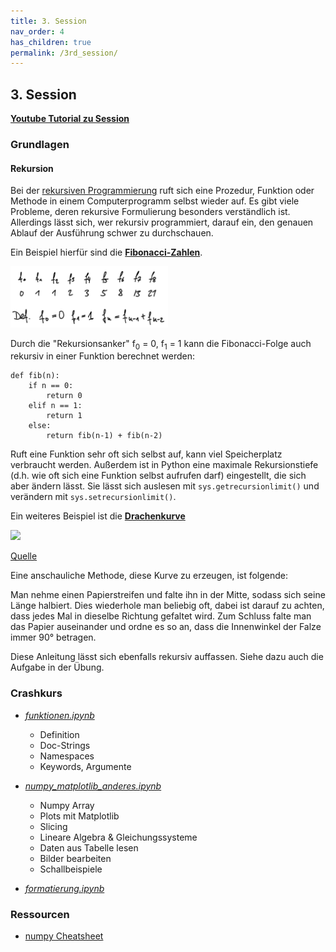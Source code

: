 ```yaml
---
title: 3. Session
nav_order: 4
has_children: true
permalink: /3rd_session/
---
```


## 3. Session

**[Youtube Tutorial zu Session](https://youtu.be/XQ4nDt_m0Jw)**

### Grundlagen

#### Rekursion

Bei der [rekursiven Programmierung](https://de.wikipedia.org/wiki/Rekursive_Programmierung) ruft sich eine Prozedur, Funktion oder Methode in einem Computerprogramm selbst wieder auf. Es gibt viele Probleme, deren rekursive Formulierung besonders verständlich ist. Allerdings lässt sich, wer rekursiv programmiert, darauf ein, den genauen Ablauf der Ausführung schwer zu durchschauen. 

Ein Beispiel hierfür sind die **[Fibonacci-Zahlen](https://de.wikipedia.org/wiki/Fibonacci-Folge)**. 

<img src="fib.jpg" width=50%>

Durch die "Rekursionsanker" f<sub>0</sub> = 0, f<sub>1</sub> = 1 kann die Fibonacci-Folge auch rekursiv in einer Funktion berechnet werden:

    def fib(n):
        if n == 0:
            return 0
        elif n == 1:
            return 1
        else:
            return fib(n-1) + fib(n-2)

Ruft eine Funktion sehr oft sich selbst auf, kann viel Speicherplatz verbraucht werden. Außerdem ist in Python eine maximale Rekursionstiefe (d.h. wie oft sich eine Funktion selbst aufrufen darf) eingestellt, die sich aber ändern lässt. Sie lässt sich auslesen mit `sys.getrecursionlimit()` und verändern mit `sys.setrecursionlimit()`.

Ein weiteres Beispiel ist die **[Drachenkurve](https://de.wikipedia.org/wiki/Drachenkurve)**

<img src="https://upload.wikimedia.org/wikipedia/commons/thumb/7/72/Dragon_Curve_adding_corners_trails_rectangular_numbered_R.gif/300px-Dragon_Curve_adding_corners_trails_rectangular_numbered_R.gif">

[Quelle](https://commons.wikimedia.org/wiki/File:Dragon_Curve_adding_corners_trails_rectangular_numbered_R.gif)

Eine anschauliche Methode, diese Kurve zu erzeugen, ist folgende: 

Man nehme einen Papierstreifen und falte ihn in der Mitte, sodass sich seine Länge halbiert. Dies wiederhole man beliebig oft, dabei ist darauf zu achten, dass jedes Mal in dieselbe Richtung gefaltet wird. Zum Schluss falte man das Papier auseinander und ordne es so an, dass die Innenwinkel der Falze immer 90° betragen.

Diese Anleitung lässt sich ebenfalls rekursiv auffassen. Siehe dazu auch die Aufgabe in der Übung.

### Crashkurs

* *[funktionen.ipynb](./crashkurs/funktionen.ipynb)*
  * Definition
  * Doc-Strings
  * Namespaces
  * Keywords, Argumente
  
* *[numpy_matplotlib_anderes.ipynb](./crashkurs/numpy_matplotlib_anderes.ipynb)*
  * Numpy Array
  * Plots mit Matplotlib
  * Slicing
  * Lineare Algebra & Gleichungssysteme
  * Daten aus Tabelle lesen
  * Bilder bearbeiten
  * Schallbeispiele

* *[formatierung.ipynb](./crashkurs/formatierung.ipynb)*


### Ressourcen

* [numpy Cheatsheet](https://s3.amazonaws.com/assets.datacamp.com/blog_assets/Numpy_Python_Cheat_Sheet.pdf)
